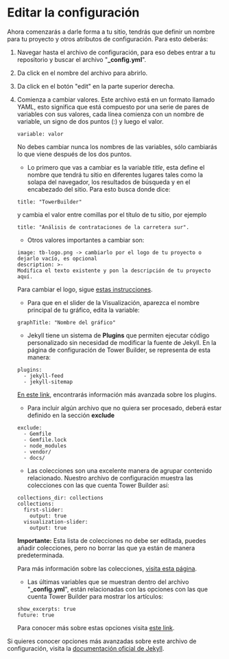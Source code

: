 # Editar la configuración

Ahora comenzarás a darle forma a tu sitio, tendrás que definir un nombre para tu proyecto y otros atributos de configuración. Para esto deberás:

1. Navegar hasta el archivo de configuración, para eso debes entrar a tu repositorio y buscar el archivo "**_config.yml**".

2. Da click en el nombre del archivo para abrirlo.

3. Da click en el botón "edit" en la parte superior derecha.

4. Comienza a cambiar valores. Este archivo está en un formato llamado YAML, esto significa que está compuesto por una serie de pares de variables con sus valores, cada línea comienza con un nombre de variable, un signo de dos puntos (:) y luego el valor. 

	```
	variable: valor
	```

	No debes cambiar nunca los nombres de las variables, sólo cambiarás lo que viene después de los dos puntos. 
    
    - Lo primero que vas a cambiar es la variable _title_, esta define el nombre que tendrá tu sitio en diferentes lugares tales como la solapa del navegador, los resultados de búsqueda y en el encabezado del sitio. Para esto busca donde dice:
	
	```
    title: "TowerBuilder" 
	```
    y cambia el valor entre comillas por el título de tu sitio, por ejemplo 
	```
    title: "Análisis de contrataciones de la carretera sur".
	```

	- Otros valores importantes a cambiar son: 

	```
    image: tb-logo.png -> cambiarlo por el logo de tu proyecto o dejarlo vacío, es opcional
    description: >- 
  	Modifica el texto existente y pon la descripción de tu proyecto aquí. 
	```

	  Para cambiar el logo, sigue [estas instrucciones](https://towerbuilder.readthedocs.io/en/latest/C2/Seccion3.html#cambiar-el-logo).

	- Para que en el slider de la Visualización, aparezca el nombre principal de tu gráfico, edita la variable: 

	```
    graphTitle: "Nombre del gráfico"
	```

	- Jekyll tiene un sistema de **Plugins**  que permiten ejecutar código personalizado sin necesidad de modificar la fuente de Jekyll. En la página de configuración de Tower Builder, se representa de esta manera:
	```
	plugins:
  	  - jekyll-feed
  	  - jekyll-sitemap
	```

	[En este link](https://jekyllrb.com/docs/plugins/), encontrarás información más avanzada sobre los plugins.

	- Para incluir algún archivo que no quiera ser procesado, deberá estar definido en la sección **exclude**
	```
    exclude:
      - Gemfile
      - Gemfile.lock
      - node_modules
      - vendor/
      - docs/
	```

	- Las colecciones son una excelente manera de agrupar contenido relacionado. Nuestro archivo de configuración muestra las colecciones con las que cuenta Tower Builder así:
	```
    collections_dir: collections
    collections:
      first-slider:
        output: true
      visualization-slider:
        output: true
	```

	**Importante:** Esta lista de colecciones no debe ser editada, puedes añadir colecciones, pero no borrar las que ya están de manera predeterminada.

	Para más información sobre las colecciones, [visita esta página](https://jekyllrb.com/docs/collections/).

	- Las últimas variables que se muestran dentro del archivo "**_config.yml**", están relacionadas con las opciones con las que cuenta Tower Builder para mostrar los artículos:
	```
    show_excerpts: true
	future: true
	```
	
	Para conocer más sobre estas opciones visita [este link](https://jekyllrb.com/docs/posts/).

Si quieres conocer opciones más avanzadas sobre este archivo de configuración, visita la [documentación oficial de Jekyll](https://jekyllrb.com/docs/configuration/options/).